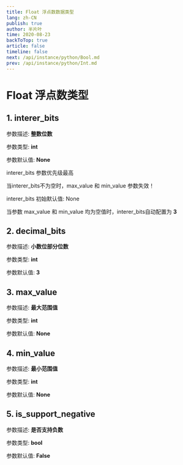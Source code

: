 ```yaml
---
title: Float 浮点数数据类型
lang: zh-CN
publish: true
author: 半片叶
time: 2020-08-23
backToTop: true
article: false
timeline: false
next: /api/instance/python/Bool.md
prev: /api/instance/python/Int.md
---
```


# Float 浮点数类型

## 1. interer_bits

参数描述: <b class="grey-bg"> 整数位数 </b>

参数类型: <b class="pink-color grey-bg"> int </b>

参数默认值: <b class="grey-bg"> None </b>

interer_bits 参数优先级最高

当interer_bits不为空时，max_value 和 min_value 参数失效！

interer_bits 初始默认值: None

当参数 max_value 和 min_value 均为空值时，interer_bits自动配置为 <b class="blue-color grey-bg"> 3 </b>

## 2. decimal_bits

参数描述: <b class="grey-bg"> 小数位部分位数 </b>

参数类型: <b class="pink-color grey-bg"> int </b>

参数默认值: <b class="grey-bg"> 3 </b>

## 3. max_value

参数描述: <b class="grey-bg"> 最大范围值 </b>

参数类型: <b class="pink-color grey-bg"> int </b>

参数默认值: <b class="grey-bg"> None </b>

## 4. min_value

参数描述: <b class="grey-bg"> 最小范围值 </b>

参数类型: <b class="pink-color grey-bg"> int </b>

参数默认值: <b class="grey-bg"> None </b>

## 5. is_support_negative

参数描述: <b class="grey-bg"> 是否支持负数 </b>

参数类型: <b class="pink-color grey-bg"> bool </b>

参数默认值: <b class="grey-bg"> False </b>

